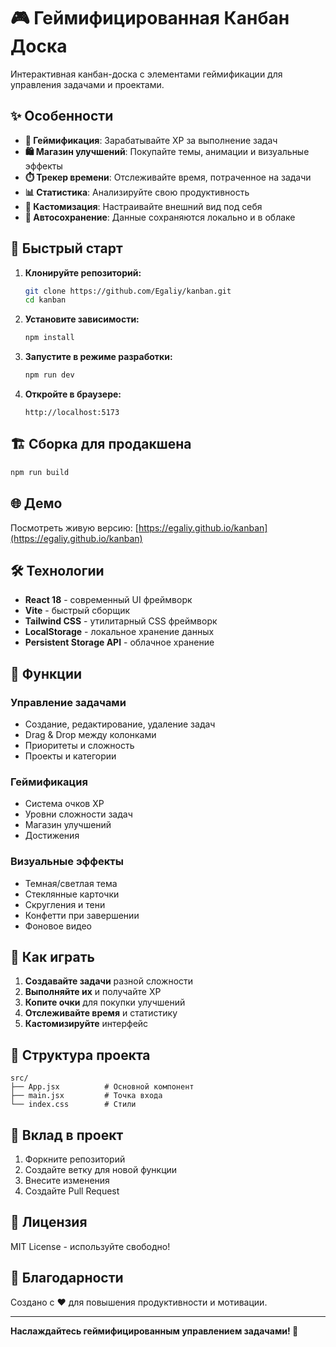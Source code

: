 # 🎮 Геймифицированная Канбан Доска

Интерактивная канбан-доска с элементами геймификации для управления задачами и проектами.

## ✨ Особенности

- **🎯 Геймификация**: Зарабатывайте XP за выполнение задач
- **🛍️ Магазин улучшений**: Покупайте темы, анимации и визуальные эффекты
- **⏱️ Трекер времени**: Отслеживайте время, потраченное на задачи
- **📊 Статистика**: Анализируйте свою продуктивность
- **🎨 Кастомизация**: Настраивайте внешний вид под себя
- **💾 Автосохранение**: Данные сохраняются локально и в облаке

## 🚀 Быстрый старт

1. **Клонируйте репозиторий:**
   ```bash
   git clone https://github.com/Egaliy/kanban.git
   cd kanban
   ```

2. **Установите зависимости:**
   ```bash
   npm install
   ```

3. **Запустите в режиме разработки:**
   ```bash
   npm run dev
   ```

4. **Откройте в браузере:**
   ```
   http://localhost:5173
   ```

## 🏗️ Сборка для продакшена

```bash
npm run build
```

## 🌐 Демо

Посмотреть живую версию: [https://egaliy.github.io/kanban](https://egaliy.github.io/kanban)

## 🛠️ Технологии

- **React 18** - современный UI фреймворк
- **Vite** - быстрый сборщик
- **Tailwind CSS** - утилитарный CSS фреймворк
- **LocalStorage** - локальное хранение данных
- **Persistent Storage API** - облачное хранение

## 📱 Функции

### Управление задачами
- Создание, редактирование, удаление задач
- Drag & Drop между колонками
- Приоритеты и сложность
- Проекты и категории

### Геймификация
- Система очков XP
- Уровни сложности задач
- Магазин улучшений
- Достижения

### Визуальные эффекты
- Темная/светлая тема
- Стеклянные карточки
- Скругления и тени
- Конфетти при завершении
- Фоновое видео

## 🎯 Как играть

1. **Создавайте задачи** разной сложности
2. **Выполняйте их** и получайте XP
3. **Копите очки** для покупки улучшений
4. **Отслеживайте время** и статистику
5. **Кастомизируйте** интерфейс

## 📁 Структура проекта

```
src/
├── App.jsx          # Основной компонент
├── main.jsx         # Точка входа
└── index.css        # Стили
```

## 🤝 Вклад в проект

1. Форкните репозиторий
2. Создайте ветку для новой функции
3. Внесите изменения
4. Создайте Pull Request

## 📄 Лицензия

MIT License - используйте свободно!

## 🙏 Благодарности

Создано с ❤️ для повышения продуктивности и мотивации.

---

**Наслаждайтесь геймифицированным управлением задачами! 🎉**

